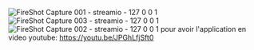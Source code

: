 ![FireShot Capture 001 - streamio - 127 0 0 1](https://user-images.githubusercontent.com/69693216/204054671-192561e8-90b7-4522-aa82-825db7dc535f.png)
![FireShot Capture 003 - streamio - 127 0 0 1](https://user-images.githubusercontent.com/69693216/204054593-739bcb69-2f26-4f6e-b7f8-6b78ae34aa84.png)
![FireShot Capture 002 - streamio - 127 0 0 1](https://user-images.githubusercontent.com/69693216/204054853-ca3e11fa-6c50-467b-8f89-450fc1735220.png)
pour avoir l'application en video youtube: https://youtu.be/JPGhLfjSft0
